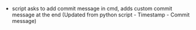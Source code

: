 - script asks to add commit message in cmd, adds custom commit message at the end (Updated from python script - Timestamp - Commit message) 